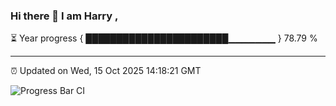 ### Hi there 👋 I am Harry , 

⏳ Year progress { ███████████████████████▁▁▁▁▁▁▁ } 78.79 %

---

⏰ Updated on Wed, 15 Oct 2025 14:18:21 GMT

![Progress Bar CI](https://github.com/duykhang68/duykhang68/workflows/Progress%20Bar%20CI/badge.svg)
